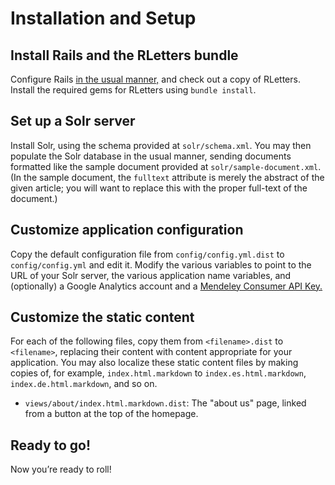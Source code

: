 
Installation and Setup
======================

Install Rails and the RLetters bundle
-------------------------------------

Configure Rails [in the usual manner,](http://guides.rubyonrails.org/getting_started.html) and check out a copy of RLetters.  Install the required gems for RLetters using `bundle install`.

Set up a Solr server
--------------------

Install Solr, using the schema provided at `solr/schema.xml`.  You may then populate the Solr database in the usual manner, sending documents formatted like the sample document provided at `solr/sample-document.xml`.  (In the sample document, the `fulltext` attribute is merely the abstract of the given article; you will want to replace this with the proper full-text of the document.)

Customize application configuration
-----------------------------------

Copy the default configuration file from `config/config.yml.dist` to `config/config.yml` and edit it.  Modify the various variables to point to the URL of your Solr server, the various application name variables, and (optionally) a Google Analytics account and a [Mendeley Consumer API Key.](http://dev.mendeley.com/)

Customize the static content
----------------------------

For each of the following files, copy them from `<filename>.dist` to `<filename>`, replacing their content with content appropriate for your application.  You may also localize these static content files by making copies of, for example, `index.html.markdown` to `index.es.html.markdown`, `index.de.html.markdown`, and so on.

-   `views/about/index.html.markdown.dist`: The "about us" page, linked from a button at the top of the homepage.

Ready to go!
------------

Now you’re ready to roll!
